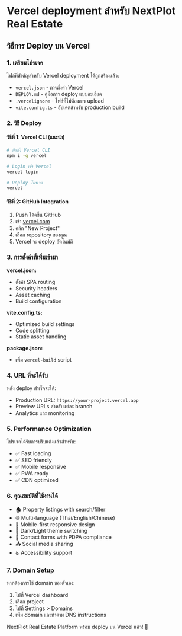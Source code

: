 # Vercel deployment สำหรับ NextPlot Real Estate

## วิธีการ Deploy บน Vercel

### 1. เตรียมโปรเจค

ไฟล์ที่สำคัญสำหรับ Vercel deployment ได้ถูกสร้างแล้ว:

- `vercel.json` - การตั้งค่า Vercel
- `DEPLOY.md` - คู่มือการ deploy แบบละเอียด  
- `.vercelignore` - ไฟล์ที่ไม่ต้องการ upload
- `vite.config.ts` - อัปเดตสำหรับ production build

### 2. วิธี Deploy

#### วิธีที่ 1: Vercel CLI (แนะนำ)

```bash
# ติดตั้ง Vercel CLI
npm i -g vercel

# Login เข้า Vercel
vercel login

# Deploy โปรเจค
vercel
```

#### วิธีที่ 2: GitHub Integration

1. Push โค้ดขึ้น GitHub
2. เข้า [vercel.com](https://vercel.com)
3. คลิก "New Project"
4. เลือก repository ของคุณ
5. Vercel จะ deploy อัตโนมัติ

### 3. การตั้งค่าที่เพิ่มเข้ามา

**vercel.json:**
- ตั้งค่า SPA routing
- Security headers
- Asset caching
- Build configuration

**vite.config.ts:**
- Optimized build settings
- Code splitting
- Static asset handling

**package.json:**
- เพิ่ม `vercel-build` script

### 4. URL ที่จะได้รับ

หลัง deploy สำเร็จจะได้:
- Production URL: `https://your-project.vercel.app`
- Preview URLs สำหรับแต่ละ branch
- Analytics และ monitoring

### 5. Performance Optimization

โปรเจคได้รับการปรับแต่งแล้วสำหรับ:
- ✅ Fast loading
- ✅ SEO friendly
- ✅ Mobile responsive  
- ✅ PWA ready
- ✅ CDN optimized

### 6. คุณสมบัติที่ใช้งานได้

- 🏠 Property listings with search/filter
- 🌐 Multi-language (Thai/English/Chinese)
- 📱 Mobile-first responsive design
- 🎨 Dark/Light theme switching
- 💬 Contact forms with PDPA compliance
- 📤 Social media sharing
- ♿ Accessibility support

### 7. Domain Setup

หากต้องการใช้ domain ของตัวเอง:
1. ไปที่ Vercel dashboard
2. เลือก project
3. ไปที่ Settings > Domains
4. เพิ่ม domain และทำตาม DNS instructions

NextPlot Real Estate Platform พร้อม deploy บน Vercel แล้ว! 🚀
